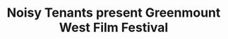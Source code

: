 ---
layout: coming_soon

title: "Noisy Tenants present Greenmount West Film Festival"
description: "A night of fundraising around&nbsp;film"
img-path: "/img/filmfestival.png"
location: "The Charles Theatre"

featured: "yes"
featured-rank: "2"
slide: "slide2"
---